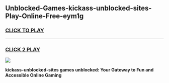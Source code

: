 
## Unblocked-Games-kickass-unblocked-sites-Play-Online-Free-eym1g
<h3>
<a href="https://premium76.site?title=kickass-unblocked-sites&ref=26A">CLICK TO PLAY</a></h3>
<hr>

<h3>
<a href="https://premium76.site?title=kickass-unblocked-sites&ref=26A">CLICK 2 PLAY</a>
  
</h3>

<a href="https://premium76.site?title=kickass-unblocked-sites&ref=26A"><img src="https://clearcache.store/games.png"></a>


**kickass-unblocked-sites games unblocked: Your Gateway to Fun and Accessible Online Gaming**
